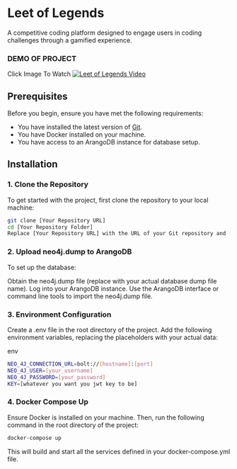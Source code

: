 # Leet of Legends

A competitive coding platform designed to engage users in coding challenges through a gamified experience.

### DEMO OF PROJECT
Click Image To Watch
[![Leet of Legends Video](https://i.ytimg.com/vi/qT1c4hm_iEE/hqdefault.jpg?sqp=-oaymwE2CNACELwBSFXyq4qpAygIARUAAIhCGAFwAcABBvABAfgB0giAAtAFigIMCAAQARhlIGUoZTAP&rs=AOn4CLA8nZXP6Jn-_HkTgU7s2lEXEJeZCw)](https://www.youtube.com/watch?v=qT1c4hm_iEE "Click to watch the video")


## Prerequisites

Before you begin, ensure you have met the following requirements:

- You have installed the latest version of [Git](https://git-scm.com/).
- You have Docker installed on your machine.
- You have access to an ArangoDB instance for database setup.

## Installation

### 1. Clone the Repository

To get started with the project, first clone the repository to your local machine:

```bash
git clone [Your Repository URL]
cd [Your Repository Folder]
Replace [Your Repository URL] with the URL of your Git repository and [Your Repository Folder] with the name of the folder where your project is located.
```
### 2. Upload neo4j.dump to ArangoDB
To set up the database:

Obtain the neo4j.dump file (replace with your actual database dump file name).
Log into your ArangoDB instance.
Use the ArangoDB interface or command line tools to import the neo4j.dump file.
### 3. Environment Configuration
Create a .env file in the root directory of the project. Add the following environment variables, replacing the placeholders with your actual data:

env
```bash
NEO_4J_CONNECTION_URL=bolt://[hostname]:[port]
NEO_4J_USER=[your_username]
NEO_4J_PASSWORD=[your_password]
KEY=[whatever you want you jwt key to be]
```
### 4. Docker Compose Up
Ensure Docker is installed on your machine. Then, run the following command in the root directory of the project:

```bash
docker-compose up
```
This will build and start all the services defined in your docker-compose.yml file.

